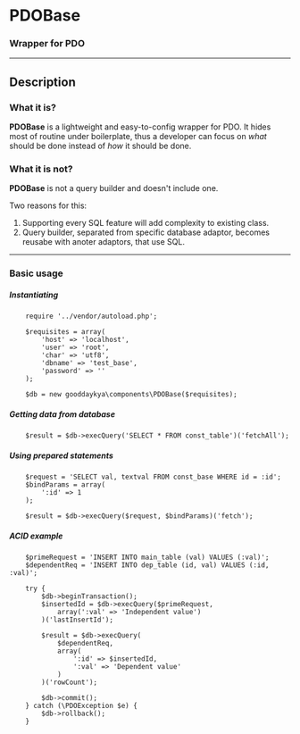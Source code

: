 # PDOBase

### Wrapper for PDO
---
## Description

### What it is?

**PDOBase** is a lightweight and easy-to-config wrapper for PDO. It hides most of routine under 
boilerplate, thus a developer can focus on *what* should be done instead of *how* it should be done.

### What it is not?
**PDOBase** is not a query builder and doesn't include one. 

Two reasons for this:
1. Supporting every SQL feature will add complexity to existing class.
2. Query builder, separated from specific database adaptor, becomes reusabe with anoter adaptors, that use SQL.
---
### Basic usage
##### Instantiating
```
    require '../vendor/autoload.php';

    $requisites = array(
        'host' => 'localhost',
        'user' => 'root',
        'char' => 'utf8',
        'dbname' => 'test_base',
        'password' => ''
    );

    $db = new gooddaykya\components\PDOBase($requisites);
```
##### Getting data from database
```
    $result = $db->execQuery('SELECT * FROM const_table')('fetchAll');
```
##### Using prepared statements
```
    $request = 'SELECT val, textval FROM const_base WHERE id = :id';
    $bindParams = array(
        ':id' => 1
    );
    
    $result = $db->execQuery($request, $bindParams)('fetch');
```
##### ACID example
```
    $primeRequest = 'INSERT INTO main_table (val) VALUES (:val)';
    $dependentReq = 'INSERT INTO dep_table (id, val) VALUES (:id, :val)';

    try {
        $db->beginTransaction();
        $insertedId = $db->execQuery($primeRequest,
            array(':val' => 'Independent value')
        )('lastInsertId');
        
        $result = $db->execQuery(
            $dependentReq,
            array(
                ':id' => $insertedId,
                ':val' => 'Dependent value'
            )
        )('rowCount');
        
        $db->commit();
    } catch (\PDOException $e) {
        $db->rollback();
    }
```